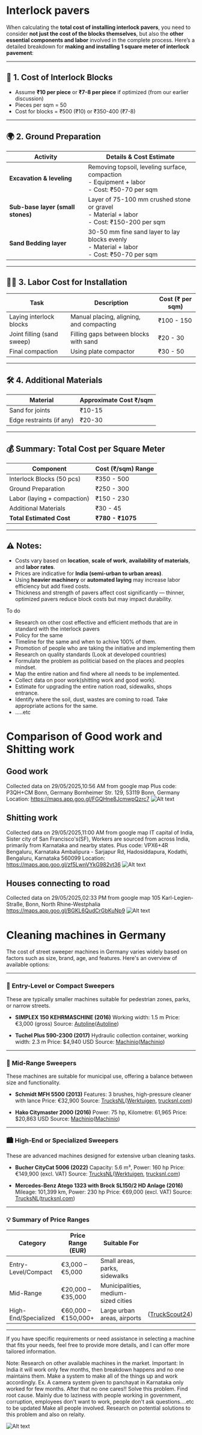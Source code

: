 # Interlock pavers

When calculating the **total cost of installing interlock pavers**, you need to consider **not just the cost of the blocks themselves**, but also the **other essential components and labor** involved in the complete process. Here’s a detailed breakdown for **making and installing 1 square meter of interlock pavement**:

---

## 🧱 1. **Cost of Interlock Blocks**

* Assume **₹10 per piece** or **₹7-8 per piece** if optimized (from our earlier discussion)
* Pieces per sqm = 50
* Cost for blocks = ₹500 (₹10) or ₹350-400 (₹7-8)

---

## 🌍 2. **Ground Preparation**

| Activity                          | Details & Cost Estimate                                                                             |
| --------------------------------- | --------------------------------------------------------------------------------------------------- |
| **Excavation & leveling**         | Removing topsoil, leveling surface, compaction <br> - Equipment + labor <br> - Cost: ₹50-70 per sqm |
| **Sub-base layer (small stones)** | Layer of 75-100 mm crushed stone or gravel <br> - Material + labor <br> - Cost: ₹150-200 per sqm    |
| **Sand Bedding layer**            | 30-50 mm fine sand layer to lay blocks evenly <br> - Material + labor <br> - Cost: ₹50-70 per sqm   |

---

## 👷‍♂️ 3. **Labor Cost for Installation**

| Task                       | Description                              | Cost (₹ per sqm) |
| -------------------------- | ---------------------------------------- | ---------------- |
| Laying interlock blocks    | Manual placing, aligning, and compacting | ₹100 - 150       |
| Joint filling (sand sweep) | Filling gaps between blocks with sand    | ₹20 - 30         |
| Final compaction           | Using plate compactor                    | ₹30 - 50         |

---

## 🛠️ 4. **Additional Materials**

| Material                 | Approximate Cost ₹/sqm |
| ------------------------ | ---------------------- |
| Sand for joints          | ₹10-15                 |
| Edge restraints (if any) | ₹20-30                 |

---

## 💰 **Summary: Total Cost per Square Meter**

| Component                   | Cost (₹/sqm) Range |
| --------------------------- | ------------------ |
| Interlock Blocks (50 pcs)   | ₹350 - 500         |
| Ground Preparation          | ₹250 - 300         |
| Labor (laying + compaction) | ₹150 - 230         |
| Additional Materials        | ₹30 - 45           |
| **Total Estimated Cost**    | **₹780 - ₹1075**   |

---

## ⚠️ **Notes:**

* Costs vary based on **location**, **scale of work**, **availability of materials**, and **labor rates**.
* Prices are indicative for **India (semi-urban to urban areas)**.
* Using **heavier machinery** or **automated laying** may increase labor efficiency but add fixed costs.
* Thickness and strength of pavers affect cost significantly — thinner, optimized pavers reduce block costs but may impact durability.

To do

- Research on other cost effective and efficient methods that are in standard with the interlock pavers
- Policy for the same
- Timeline for the same and when to achive 100% of them. 
- Promotion of people who are taking the initiative and implementing them
- Research on quality standards (Look at developed countries)
- Formulate the problem as politicial based on the places and peoples mindset.
- Map the entire nation and find where all needs to be implemented.
- Collect data on poor work(shitting work and good work).
- Estimate for upgrading the entire nation road, sidewalks, shops entrance.
- Identify where the soil, dust, wastes are coming to road. Take appropriate actions for the same.
- .....etc

# Comparison of Good work and Shitting work


## Good work
Collected data on 29/05/2025,10:56 AM from google map
Plus code: P3QH+CM Bonn, Germany
Bornheimer Str. 129, 53119 Bonn, Germany
Location: https://maps.app.goo.gl/FGQHne8JcmwpQzrc7
![Alt text](images/img1.png)

## Shitting work
Collected data on 29/05/2025,11:00 AM from google map
IT capital of India, Sister city of San Francisco's(SF), Workers are sourced from across India, primarily from Karnataka and nearby states.
Plus code: VPX6+4R Bengaluru, Karnataka
Ambalipura - Sarjapur Rd, Hadosiddapura, Kodathi, Bengaluru, Karnataka 560099
Location: https://maps.app.goo.gl/zf5LwnVYkG982vt36
![Alt text](images/img2.png)


## Houses connecting to road
Collected data on 29/05/2025,02:33 PM from google map
105 Karl-Legien-Straße, Bonn, North Rhine-Westphalia
https://maps.app.goo.gl/BGKL6QudCrGbKuNp9
![Alt text](images/img3.png)

# Cleaning machines in Germany
The cost of street sweeper machines in Germany varies widely based on factors such as size, brand, age, and features. Here's an overview of available options:

---

### 🧹 **Entry-Level or Compact Sweepers**

These are typically smaller machines suitable for pedestrian zones, parks, or narrow streets.

* **SIMPLEX 150 KEHRMASCHINE (2016)**
  Working width: 1.5 m
  Price: €3,000 (gross)
  Source: [Autoline](https://autoline.info/-/sale/road-sweepers/SIMPLEX-150-KEHRMASCHINE--24013111475452963100)([Autoline][1])

* **Tuchel Plus 590-2300 (2017)**
  Hydraulic collection container, working width: 2.3 m
  Price: \$4,940 USD
  Source: [Machinio](https://www.machinio.com/tuchel/plus/street-sweepers/germany)([Machinio][2])

---

### 🚛 **Mid-Range Sweepers**

These machines are suitable for municipal use, offering a balance between size and functionality.

* **Schmidt MFH 5500 (2013)**
  Features: 3 brushes, high-pressure cleaner with lance
  Price: €32,900
  Source: [TrucksNL](https://www.trucksnl.com/road-sweeper-trucks/germany)([Werktuigen][3], [trucksnl.com][4])

* **Hako Citymaster 2000 (2016)**
  Power: 75 hp, Kilometre: 61,965
  Price: \$20,863 USD
  Source: [Machinio](https://www.machinio.com/hako/citymaster/street-sweepers/germany)([Machinio][5])

---

### 🏙️ **High-End or Specialized Sweepers**

These are advanced machines designed for extensive urban cleaning tasks.

* **Bucher CityCat 5006 (2022)**
  Capacity: 5.6 m³, Power: 160 hp
  Price: €149,900 (excl. VAT)
  Source: [TrucksNL](https://www.trucksnl.com/road-sweeper-trucks/germany)([Werktuigen][3], [trucksnl.com][4])

* **Mercedes-Benz Atego 1323 with Brock SL150/2 HD Anlage (2016)**
  Mileage: 101,399 km, Power: 230 hp
  Price: €69,000 (excl. VAT)
  Source: [TrucksNL](https://www.trucksnl.com/road-sweeper-trucks/germany)([trucksnl.com][6])

---

### 💡 **Summary of Price Ranges**

| Category             | Price Range (EUR)   | Suitable For                        |                     |
| -------------------- | ------------------- | ----------------------------------- | ------------------- |
| Entry-Level/Compact  | €3,000 – €5,000     | Small areas, parks, sidewalks       |                     |
| Mid-Range            | €20,000 – €35,000   | Municipalities, medium-sized cities |                     |
| High-End/Specialized | €60,000 – €150,000+ | Large urban areas, airports         | ([TruckScout24][7]) |

---

If you have specific requirements or need assistance in selecting a machine that fits your needs, feel free to provide more details, and I can offer more tailored information.

[1]: https://autoline.info/-/sale/road-sweepers/SIMPLEX-150-KEHRMASCHINE--24013111475452963100?utm_source=chatgpt.com "SIMPLEX 150 KEHRMASCHINE road sweeper for sale Germany Gross-Umstadt, QW38601"
[2]: https://www.machinio.com/tuchel/plus/street-sweepers/germany?utm_source=chatgpt.com "Used Tuchel Plus Street Sweeper for sale in Germany | Machinio"
[3]: https://www.werktuigen.com/bucher%2Beurovoirie%2Bcity%2Bcat%2B2020-m/wt-175-70098?utm_source=chatgpt.com "▷ Road sweeper Bucher Eurovoirie City Cat 2020 used for sale - Werktuigen"
[4]: https://www.trucksnl.com/road-sweeper-trucks/germany?utm_source=chatgpt.com "Road Sweeper Trucks in Germany for sale - used and new - TrucksNL"
[5]: https://www.machinio.com/hako/citymaster/street-sweepers/germany?utm_source=chatgpt.com "Used Hako Citymaster Street Sweeper for sale in Germany | Machinio"
[6]: https://www.trucksnl.com/road-sweeper-trucks/4x2?utm_source=chatgpt.com "4x2 Road Sweeper Trucks for sale - used and new - TrucksNL"
[7]: https://www.truckscout24.com/tsp/ts-176-19-863?utm_source=chatgpt.com "⇒ Schmidt Compact 200 street sweeper - TruckScout24.com 🏷️"

Note: Research on other available machines in the market.
Important: In India it will work only few months, then breakdown happens and no one maintains them. Make a system to make all of the things up and work accordingly. Ex. A camera system given to panchayat in Karnataka only worked for few months. After that no one cares!! Solve this problem. Find root cause.
Mainly due to laziness with people working in government, corruption, employees don't want to work, people don't ask questions....etc to be updated
Make all people involved. Research on potential solutions to this problem and also on relaity. 

![Alt text](images/img4.png)